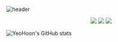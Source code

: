 ![header](https://capsule-render.vercel.app/api?type=waving&color=gradient&height=300&section=header&text=HelloWorld🌏&fontSize=70)


<div align="center">
    <img src="https://img.shields.io/badge/Apple-000000?style=flat-square&logo=Apple&logoColor=white"/>
    <img src="https://img.shields.io/badge/Xcode-147EFB?style=flat-square&logo=Xcode&logoColor=white"/>
    <img src="https://img.shields.io/badge/Swift-F05138?style=flat-square&logo=swift&logoColor=white"/>
</div>




![YeoHoon's GitHub stats](https://github-readme-stats.vercel.app/api?username=jangyeohoon&show_icons=true&theme=gruvbox_light)
